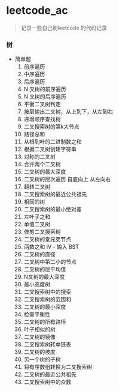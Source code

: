 # leetcode_ac
> 记录一些自己刷leetcode 的代码记录

### 树
+ 简单题
	1. 前序遍历
	2. 中序遍历
	3. 后序遍历
	4. N 叉树的前序遍历
	5. N 叉树的后序遍历
	6. 平衡二叉树判定
	7. 按层输出二叉树，从上到下，从左到右
	8. 递增顺序查找树
	9. 二叉搜索树的第k大节点
	10. 路径总和
	11. 从根到叶的二进制数之和
	12. 根据二叉树创建字符串
	13. 对称的二叉树
	14. 合并两个二叉树
	15. 二叉树的最大深度
	16. 二叉树的层次遍历 自底向上 从左向右
	17. 翻转二叉树
	18. 二叉搜索树的最近公共祖先
	19. 相同的树
	20. 二叉搜索树的最小绝对差
	21. 左叶子之和
	22. 单值二叉树
	23. 修剪二叉搜索树
	24. 二叉树的堂兄弟节点
	25. 两数之和 IV - 输入 BST
	26. 二叉树的直径
	27. 二叉树中第二小的节点
	28. 二叉树的层平均值
	29. N叉树的最大深度
	30. 最小高度树
	31. 二叉搜索树中的搜索
	32. 二叉搜索树的范围和
	33. 二叉树的最小深度
	34. 检查平衡性
	35. 二叉树的所有路径
	36. 叶子相似的树
	37. 二叉树的镜像
	38. 二叉搜索树转单链表
	39. 二叉树的坡度
	40. 另一个树的子树
	41. 将有序数组转换为二叉搜索树
	42. 二叉树的最近公共祖先
	43. 二叉搜索树中的众数